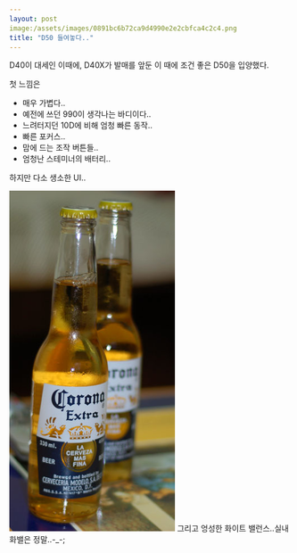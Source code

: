 ```yaml
---
layout: post
image:/assets/images/0891bc6b72ca9d4990e2e2cbfca4c2c4.png
title: "D50 들여놓다.."
---
```


D40이 대세인 이때에, D40X가 발매를 앞둔 이 때에 조건 좋은 D50을 입양했다.

첫 느낌은

- 매우 가볍다..
- 예전에 쓰던 990이 생각나는 바디이다..
- 느려터지던 10D에 비해 엄청 빠른 동작..
- 빠른 포커스..
- 맘에 드는 조작 버튼들..
- 엄청난 스테미너의 배터리..

하지만 다소 생소한 UI..

![image](/assets/images/0891bc6b72ca9d4990e2e2cbfca4c2c4.png)
그리고 엉성한 화이트 밸런스..실내 화밸은 정말..-_-;



